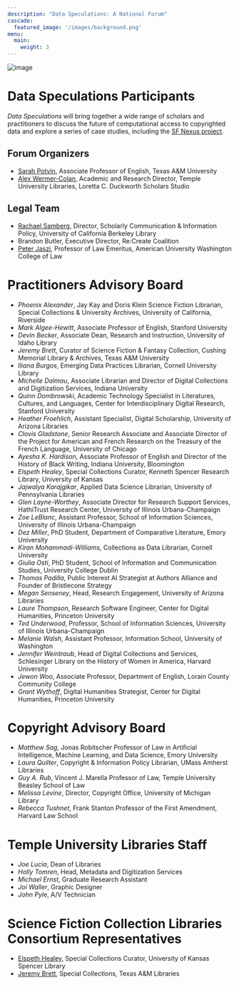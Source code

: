 ```yaml
---
description: "Data Speculations: A National Forum"
cascade:
  featured_image: '/images/background.png'
menu:
  main:
    weight: 3
---
```

![image](/images/imls_logo_2c.jpg)

# Data Speculations Participants
*Data Speculations* will bring together a wide range of scholars and practitioners to discuss the future of computational access to copyrighted data and explore a series of case studies, including the [SF Nexus project](https://sfnexus.io/).

## Forum Organizers
* [Sarah Potvin](https://liberalarts.tamu.edu/english/profile/sarah-potvin/), Associate Professor of English, Texas A&M University
* [Alex Wermer-Colan](https://library.temple.edu/people/alex-wermer-colan-ph-d), Academic and Research Director, Temple University Libraries, Loretta C. Duckworth Scholars Studio

## Legal Team
* [Rachael Samberg](https://www.lib.berkeley.edu/help/staff-directory/rachael-samberg), Director, Scholarly Communication & Information Policy, University of California Berkeley Library
* Brandon Butler, Executive Director, Re:Create Coalition 
* [Peter Jaszi]([https://www.wcl.american.edu/community/faculty/profile/jaszi/bio](https://www.usefairuse.com/about)), Professor of Law Emeritus, American University Washington College of Law

# Practitioners Advisory Board
* *Phoenix Alexander*, Jay Kay and Doris Klein Science Fiction Librarian, Special Collections & University Archives, University of California, Riverside
* *Mark Algee-Hewitt*, Associate Professor of English, Stanford University
* *Devin Becker*, Associate Dean, Research and Instruction, University of Idaho Library
* *Jeremy Brett*, Curator of Science Fiction & Fantasy Collection, Cushing Memorial Library & Archives, Texas A&M University
* *Iliana Burgos*, Emerging Data Practices Librarian, Cornell University Library
* *Michelle Dalmau*, Associate Librarian and Director of Digital Collections and Digitization Services, Indiana University
* *Quinn Dombrowski*, Academic Technology Specialist in Literatures, Cultures, and Languages, Center for Interdisciplinary Digital Research, Stanford University
* *Heather Froehlich*, Assistant Specialist, Digital Scholarship, University of Arizona Libraries
* *Clovis Gladstone*, Senior Research Associate and Associate Director of the Project for American and French Research on the Treasury of the French Language, University of Chicago
* *Ayesha K. Hardison*, Associate Professor of English and Director of the History of Black Writing, Indiana University, Bloomington
* *Elspeth Healey*, Special Collections Curator, Kenneth Spencer Research Library, University of Kansas
* *Jajwalya Karajgikar*, Applied Data Science Librarian, University of Pennsylvania Libraries
* *Glen Layne-Worthey*, Associate Director for Research Support Services, HathiTrust Research Center, University of Illinois Urbana-Champaign
* *Zoe LeBlanc*, Assistant Professor, School of Information Sciences, University of Illinois Urbana-Champaign
* *Dez Miller*, PhD Student, Department of Comparative Literature, Emory University
* *Kiran Mohammadi-Williams*, Collections as Data Librarian, Cornell University
* *Giulia Osti*, PhD Student, School of Information and Communication Studies, University College Dublin
* *Thomas Padilla*, Public Interest AI Strategist at Authors Alliance and Founder of Bristlecone Strategy
* *Megan Senseney*, Head, Research Engagement, University of Arizona Libraries
* *Laure Thompson*, Research Software Engineer, Center for Digital Humanities, Princeton University
* *Ted Underwood*, Professor, School of Information Sciences, University of Illinois Urbana-Champaign
* *Melanie Walsh*, Assistant Professor, Information School, University of Washington
* *Jennifer Weintraub*, Head of Digital Collections and Services, Schlesinger Library on the History of Women in America, Harvard University
* *Jewon Woo*, Associate Professor, Department of English, Lorain County Community College
* *Grant Wythoff*, Digital Humanities Strategist, Center for Digital Humanities, Princeton University

# Copyright Advisory Board
* *Matthew Sag*, Jonas Robitscher Professor of Law in Artificial Intelligence, Machine Learning, and Data Science, Emory University
* *Laura Quilter*, Copyright & Information Policy Librarian, UMass Amherst Libraries
* *Guy A. Rub*, Vincent J. Marella Professor of Law, Temple University Beasley School of Law
* *Melissa Levine*, Director, Copyright Office, University of Michigan Library
* *Rebecca Tushnet*, Frank Stanton Professor of the First Amendment, Harvard Law School

# Temple University Libraries Staff
* *Joe Lucia*, Dean of Libraries
* *Holly Tomren*, Head, Metadata and Digitization Services
* *Michael Ernst*, Graduate Research Assistant
* *Joi Waller*, Graphic Designer
* *John Pyl*e, A/V Technician

# Science Fiction Collection Libraries Consortium Representatives
* [Elspeth Healey](https://spencer.lib.ku.edu/elspeth-healey), Special Collections Curator, University of Kansas Spencer Library
* [Jeremy Brett](https://cushing.library.tamu.edu/collecting/scifi.html), Special Collections, Texas A&M Libraries
